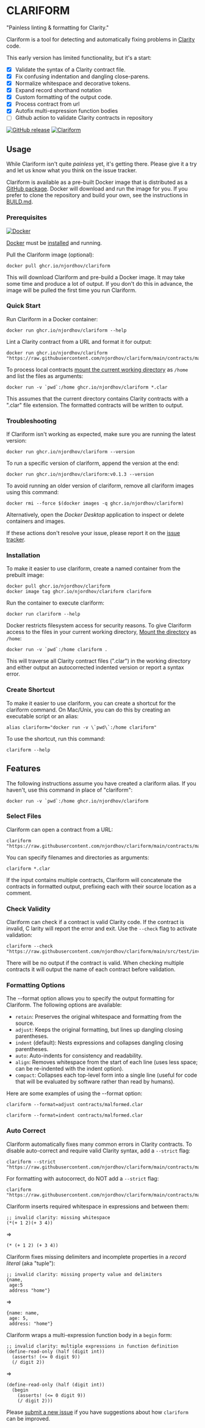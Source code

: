 # CLARIFORM

"Painless linting & formatting for Clarity."

Clariform is a tool for detecting and automatically fixing problems in [Clarity](https://clarity-lang.org/) code.

This early version has limited functionality, but it's a start:

- [x] Validate the syntax of a Clarity contract file.
- [x] Fix confusing indentation and dangling close-parens.
- [x] Normalize whitespace and decorative tokens.
- [x] Expand record shorthand notation
- [x] Custom formatting of the output code.
- [x] Process contract from url
- [x] Autofix multi-expression function bodies
- [ ] Github action to validate Clarity contracts in repository

[![GitHub release](https://img.shields.io/github/release/njordhov/clariform.svg)](https://GitHub.com/njordhov/clariform/releases/)
[![Clariform](https://github.com/njordhov/clariform/actions/workflows/main.yml/badge.svg)](https://github.com/njordhov/clariform/actions/workflows/main.yml)

## Usage

While Clariform isn't quite *painless* yet, it's getting there. Please give it a try and let us know what you think on the issue tracker.

Clariform is available as a pre-built Docker image that is distributed as a [GitHub package](https://github.com/njordhov/clariform/pkgs/container/clariform). Docker will download and run the image for you. If you prefer to clone the repository and build your own, see the instructions in [BUILD.md](BUILD.md).

### Prerequisites

[![Docker](https://badgen.net/badge/icon/docker?icon=docker&label)](https://https://docker.com/)

[Docker](https://https://docker.com/) must be [installed](https://docs.docker.com/engine/install/) and running.

Pull the Clariform image (optional):

```
docker pull ghcr.io/njordhov/clariform
```

This will download Clariform and pre-build a Docker image. It may take some time and produce a lot of output. If you don't do this in advance, the image will be pulled the first time you run Clariform.

### Quick Start

Run Clariform in a Docker container:

```
docker run ghcr.io/njordhov/clariform --help
```

Lint a Clarity contract from a URL and format it for output:

```
docker run ghcr.io/njordhov/clariform "https://raw.githubusercontent.com/njordhov/clariform/main/contracts/malformed.clar"
```

To process local contracts [mount the current working directory](https://docs.docker.com/engine/reference/commandline/run/#mount-volume--v---read-only) as `/home` and list the files
as arguments:

```
docker run -v `pwd`:/home ghcr.io/njordhov/clariform *.clar
```

This assumes that the current directory contains Clarity contracts with a ".clar" file extension.
The formatted contracts will be written to output.

### Troubleshooting

If Clariform isn't working as expected, make sure you are running the latest version:

```
docker run ghcr.io/njordhov/clariform --version
```

To run a specific version of clariform, append the version at the end:

```
docker run ghcr.io/njordhov/clariform:v0.1.3 --version
```

To avoid running an older version of clariform, remove all clariform images using this command:

```
docker rmi --force $(docker images -q ghcr.io/njordhov/clariform)
```

Alternatively, open the _Docker Desktop_ application to inspect or delete containers and images.

If these actions don't resolve your issue, please report it on the
[issue tracker](https://github.com/njordhov/clariform/issues).

### Installation

To make it easier to use clariform, create a named container from the prebuilt image:

```
docker pull ghcr.io/njordhov/clariform
docker image tag ghcr.io/njordhov/clariform clariform
```

Run the container to execute clariform:

```
docker run clariform --help
```

Docker restricts filesystem access for security reasons. To give Clariform access
to the files in your current working directory,
[Mount the directory](https://docs.docker.com/engine/reference/commandline/run/#mount-volume--v---read-only) as `/home`:

```
docker run -v `pwd`:/home clariform .
```

This will traverse all Clarity contract files (".clar") in the working directory and either
output an autocorrected indented version or report a syntax error.

### Create Shortcut

To make it easier to use clariform, you can create a shortcut for the clariform command. 
On Mac/Unix, you can do this by creating an executable script or an alias:
```
alias clariform="docker run -v \`pwd\`:/home clariform"
```

To use the shortcut, run this command:

```
clariform --help
```

## Features

The following instructions assume you have created a clariform alias. 
If you haven't, use this command in place of "clariform":
 
```
docker run -v `pwd`:/home ghcr.io/njordhov/clariform
```

### Select Files

Clariform can open a contract from a URL:

```
clariform "https://raw.githubusercontent.com/njordhov/clariform/main/contracts/malformed.clar"
```

You can specify filenames and directories as arguments:

```
clariform *.clar
```

If the input contains multiple contracts, Clariform will concatenate the 
contracts in formatted output, prefixing each with their source location as a comment.

### Check Validity

Clariform can check if a contract is valid Clarity code. If the contract is invalid, C
larity will report the error and exit.  Use the `--check` flag to activate validation:

```
clariform --check "https://raw.githubusercontent.com/njordhov/clariform/main/src/test/invalid.clar"
```

There will be no output if the contract is valid. When checking multiple
contracts it will output the name of each contract before validation.

### Formatting Options

The --format option allows you to specify the output formatting for Clariform. 
The following options are available:

* `retain`: Preserves the original whitespace and formatting from the source.
* `adjust`: Keeps the original formatting, but lines up dangling closing parentheses.
* `indent` (default): Nests expressions and collapses dangling closing parentheses.
* `auto`: Auto-indents for consistency and readability.
* `align`: Removes whitespace from the start of each line (uses less space; can be re-indented with the indent option).
* `compact`: Collapses each top-level form into a single line (useful for code that will be evaluated by software rather than read by humans).

Here are some examples of using the --format option:

```
clariform --format=adjust contracts/malformed.clar   
```
```
clariform --format=indent contracts/malformed.clar   
```

### Auto Correct 

Clariform automatically fixes many common errors in Clarity contracts. 
To disable auto-correct and require valid Clarity syntax, add a `--strict` flag:

```
clariform --strict "https://raw.githubusercontent.com/njordhov/clariform/main/contracts/malformed.clar"
```

For formatting with autocorrect, do NOT add a `--strict` flag:

```
clariform "https://raw.githubusercontent.com/njordhov/clariform/main/contracts/malformed.clar"
```

Clariform inserts required whitespace in expressions and between them:

```clarity 
;; invalid clarity: missing whitespace
(*(+ 1 2)(+ 3 4)) 
```
=>
```clarity 
(* (+ 1 2) (+ 3 4))
```

Clariform fixes missing delimiters and incomplete properties in a _record literal_ (aka "tuple"):

```clarity 
;; invalid clarity: missing property value and delimiters
{name,
 age:5
 address "home"}
```
=>
```clarity 
{name: name,
 age: 5,
 address: "home"}
```

Clariform wraps a multi-expression function body in a `begin` form:

```clarity
;; invalid clarity: multiple expressions in function definition
(define-read-only (half (digit int))
  (asserts! (<= 0 digit 9))
  (/ digit 2))
```
=>
```clarity
(define-read-only (half (digit int))
  (begin
    (asserts! (<= 0 digit 9))
    (/ digit 2)))
```

Please [submit a new issue](https://github.com/njordhov/clariform/issues/new)
if you have suggestions about how `clariform` can be improved.
